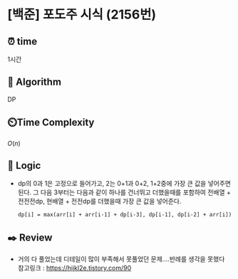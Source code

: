 # [백준] 포도주 시식 (2156번)

## ⏰ **time**

1시간

## :pushpin: **Algorithm**

DP

## ⏲️**Time Complexity**

$O(n)$

## :round_pushpin: **Logic**

- dp의 0과 1은 고정으로 들어가고, 2는 0+1과 0+2, 1+2중에 가장 큰 값을 넣어주면 된다.
  그 다음 3부터는 다음과 같이 하나를 건너뛰고 더했을때를 포함하여 전배열 + 전전전dp, 현배열 + 전전dp를 더했을때 가장 큰 값을 넣어준다.
  ```
  dp[i] = max(arr[i] + arr[i-1] + dp[i-3], dp[i-1], dp[i-2] + arr[i])
  ```

## :black_nib: **Review**

- 거의 다 풀었는데 디테일이 많이 부족해서 못풀었던 문제....반례를 생각을 못했다
  참고링크 : https://hijkl2e.tistory.com/90
